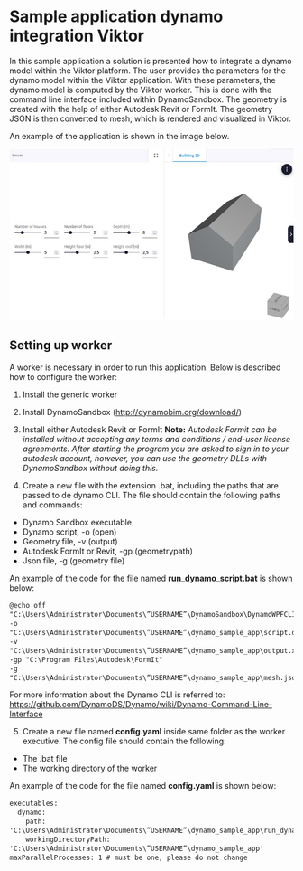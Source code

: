 # Sample application dynamo integration Viktor

In this sample application a solution is presented how to integrate a dynamo model within the Viktor platform. 
The user provides the parameters for the dynamo model within the Viktor application. 
With these parameters, the dynamo model is computed by the Viktor worker. This is done with the command line interface included within DynamoSandbox. 
The geometry is created with the help of either Autodesk Revit or FormIt. The geometry JSON is then converted to mesh, which is rendered and visualized in Viktor. 

An example of the application is shown in the image below.

![Alt text](readme_image.jpg?raw=true "Title")

## Setting up worker
A worker is necessary in order to run this application. Below is described how to configure the worker:

1. Install the generic worker
2. Install DynamoSandbox (http://dynamobim.org/download/)
3. Install either Autodesk Revit or FormIt
**Note:** *Autodesk Formit can be installed without accepting any terms and conditions / end-user license agreements. 
After starting the program you are asked to sign in to your autodesk account, 
however, you can use the geometry DLLs with DynamoSandbox without doing this.*

4. Create a new file with the extension .bat, including the paths that are passed to de dynamo CLI. 
The file should contain the following paths and commands:

- Dynamo Sandbox executable
- Dynamo script, -o (open)
- Geometry file, -v (output)
- Autodesk FormIt or Revit, -gp (geometrypath)
- Json file, -g (geometry file)

An example of the code for the file named **run_dynamo_script.bat** is shown below:

<pre><code>@echo off
"C:\Users\Administrator\Documents\”USERNAME”\DynamoSandbox\DynamoWPFCLI.exe" 
-o "C:\Users\Administrator\Documents\”USERNAME”\dynamo_sample_app\script.dyn" 
-v "C:\Users\Administrator\Documents\”USERNAME”\dynamo_sample_app\output.xml" 
-gp "C:\Program Files\Autodesk\FormIt" 
-g "C:\Users\Administrator\Documents\”USERNAME”\dynamo_sample_app\mesh.json"</code></pre>

For more information about the Dynamo CLI is referred to: https://github.com/DynamoDS/Dynamo/wiki/Dynamo-Command-Line-Interface

5. Create a new file named **config.yaml** inside same folder as the worker executive. The config file should contain the following:
- The .bat file
- The working directory of the worker

An example of the code for the file named  **config.yaml** is shown below:

<pre><code>executables:
  dynamo:
    path: 'C:\Users\Administrator\Documents\”USERNAME”\dynamo_sample_app\run_dynamo_script.bat' 
    workingDirectoryPath: 'C:\Users\Administrator\Documents\”USERNAME”\dynamo_sample_app'
maxParallelProcesses: 1 # must be one, please do not change</code></pre>




